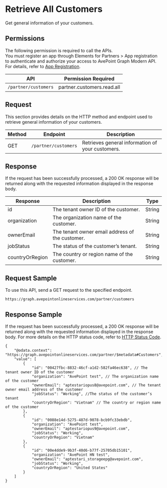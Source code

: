 # Retrieve All Customers

Get general information of your customers.

## Permissions  

The following permission is required to call the APIs.  
You must register an app through Elements for Partners > App registration to authenticate and authorize your access to AvePoint Graph Modern API. For details, refer to [App Registration](https://cdn.avepoint.com/assets/apelements-webhelp/avepoint-elements-for-partners/index.htm#!Documents/appregistration.htm).  

| API  | Permission Required |
|-----------|--------|
| `/partner/customers` | partner.customers.read.all|  

## Request

This section provides details on the HTTP method and endpoint used to retrieve general information of your customers.

| Method | Endpoint | Description |
| --- | --- | --- |
| GET | `/partner/customers` | Retrieves general information of your customers. |

## Response

If the request has been successfully processed, a 200 OK response will be returned along with the requested information displayed in the response body.

| Response | Description | Type |
| --- | --- | --- |
| id | The tenant owner ID of the customer. | String |
| organization | The organization name of the customer. | String |
| ownerEmail | The tenant owner email address of the customer. | String |
| jobStatus | The status of the customer’s tenant. | String |
| countryOrRegion | The country or region name of the customer. | String |

## Request Sample

To use this API, send a GET request to the specified endpoint.
```
https://graph.avepointonlineservices.com/partner/customers
```
## Response Sample  

If the request has been successfully processed, a 200 OK response will be returned along with the requested information displayed in the response body. For more details on the HTTP status code, refer to [HTTP Status Code](/docs/use-avepoint-graph-modern-API/##HTTP-Status-Code).
```
{
    "@odata.context": "https://graph.avepointonlineservices.com/partner/$metadata#Customers",
    "value": [
        {
            "id": "00427fbc-8832-46cf-a1d2-582fa46ec638", // The tenant owner ID of the customer
            "organization": "AvePoint test", // The organization name of the customer
            "ownerEmail": "aptestariopus8@avepoint.com", // The tenant owner email address of the customer
            "jobStatus": "Working", //The status of the customer’s tenant
            "countryOrRegion": "Vietnam" // The country or region name of the customer
        },
        {
            "id": "0088e14d-5275-487d-9078-bcb9fc33ebdb",
            "organization": "AvePoint test",
            "ownerEmail": "aptestariopus9@avepoint.com",
            "jobStatus": "Working",
            "countryOrRegion": "Vietnam"
        },
        {
            "id": "00e4dde9-9b3f-40d6-b77f-25705db15101",
            "organization": "AvePoint HN test",
            "ownerEmail": "aptestari_storageepg@avepoint.com",
            "jobStatus": "Working",
            "countryOrRegion": "United States"
        }
    ]
}
```